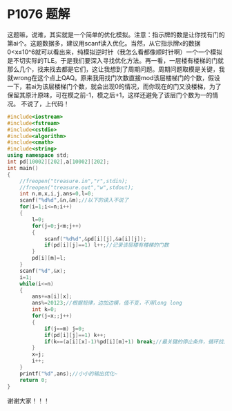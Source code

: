 # P1076 题解

这题嘛，说难，其实就是一个简单的优化模拟。注意：指示牌的数是让你找有门的第ai个。这题数据多，建议用scanf读入优化。当然，从它指示牌x的数据0<x≤10^6就可以看出来，纯模拟逆时针（我怎么看都像顺时针啊）一个一个模拟是不切实际的TLE。于是我们要深入寻找优化方法。再一看，一层楼有楼梯的门就那么几个，找来找去都是它们，这让我想到了周期问题。周期问题取模是关键，我就wrong在这个点上QAQ。原来我用找门次数直接mod该层楼梯门的个数，假设一下，若ai为该层楼梯门个数，就会出现0的情况，而你现在的门又没楼梯，为了保留其原汁原味，可在模之前-1，模之后+1，这样还避免了该层门个数为一的情况。
不说了，上代码！
```cpp
#include<iostream>
#include<fstream>
#include<cstdio>
#include<algorithm>
#include<cmath>
#include<string>
using namespace std;
int pd[10002][202],a[10002][202];
int main()
{
	//freopen("treasure.in","r",stdin);
	//freopen("treasure.out","w",stdout);
	int n,m,x,i,j,ans=0,l=0;
	scanf("%d%d",&n,&m);//以下的读入不说了
	for(i=1;i<=n;i++)
	{
		l=0;
		for(j=0;j<m;j++)
		{
			scanf("%d%d",&pd[i][j],&a[i][j]);
			if(pd[i][j]==1) l++;//记录该层楼有楼梯的门数
		}
		pd[i][m]=l;
	}
	scanf("%d",&x);
	i=1;
	while(i<=n)
	{
	    ans+=a[i][x];
		ans%=20123;//根据规律，边加边模，值不变，不用long long
	    int k=0;
		for(j=x;;j++)
		{
			if(j==m) j=0;
			if(pd[i][j]==1) k++;
			if(k==(a[i][x]-1)%pd[i][m]+1) break;//最关键的停止条件，循环找对，取模，都靠它。
		}
	    x=j;
		i++;
	}
	printf("%d",ans);//小小的输出优化~
	return 0;
}
```
谢谢大家！！！